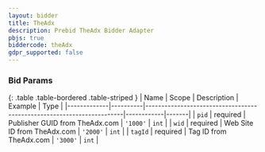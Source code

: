 ```yaml
---
layout: bidder
title: TheAdx
description: Prebid TheAdx Bidder Adapter
pbjs: true
biddercode: theAdx
gdpr_supported: false
---
```



### Bid Params

{: .table .table-bordered .table-striped }
| Name        | Scope    | Description                                                           | Example    | Type  |
|-------------|----------|-----------------------------------------------------------------------|------------|-------|
| `pid`     | required | Publisher  GUID from TheAdx.com                                         | `'1000'`   | `int` |
| `wid`     | required | Web Site ID from TheAdx.com                                             | `'2000'`   | `int` |
| `tagId`   | required | Tag ID from TheAdx.com                                                  | `'3000'`   | `int` |
